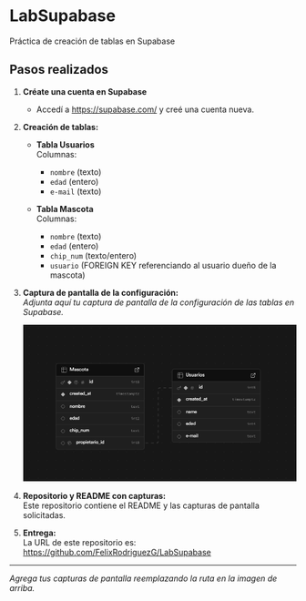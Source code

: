 # LabSupabase

Práctica de creación de tablas en Supabase

## Pasos realizados

1. **Créate una cuenta en Supabase**
   - Accedí a https://supabase.com/ y creé una cuenta nueva.

2. **Creación de tablas:**

   - **Tabla Usuarios**  
     Columnas:  
      - `nombre` (texto)  
      - `edad` (entero)  
      - `e-mail` (texto)

   - **Tabla Mascota**  
     Columnas:  
      - `nombre` (texto)  
      - `edad` (entero)  
      - `chip_num` (texto/entero)  
      - `usuario` (FOREIGN KEY referenciando al usuario dueño de la mascota)

3. **Captura de pantalla de la configuración:**  
   _Adjunta aquí tu captura de pantalla de la configuración de las tablas en Supabase._

   ![Captura de configuración de tablas](CapturaSupabase.png)

4. **Repositorio y README con capturas:**  
   Este repositorio contiene el README y las capturas de pantalla solicitadas.

5. **Entrega:**  
   La URL de este repositorio es:  
   https://github.com/FelixRodriguezG/LabSupabase

---

_Agrega tus capturas de pantalla reemplazando la ruta en la imagen de arriba._

